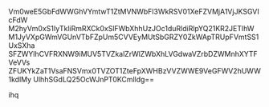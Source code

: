 Vm0weE5GbFdWWGhVYmtwT1ZtMVNWbFl3WkRSV01XeFZVMjA1VjJKSGVIcFdW
M2hyVm0xS1IyTkliRmRXCk0xSlFWbXhhUzJOc1duRldiRlpYQ21KR2JETlhW
M1JyVXpGWmVGUnVTbFZpUm5CVVEyMUtSbGRZY0ZkWApTRUpFVmtSS1UxSXha
SFZWYlhCVFRXNW9iMUV5TVZkalZrWlZWbXhLVGdwaVZrbDZWMnhXYTFVeVVs
ZFUKYkZaT1VsaFNSVmx0TVZOT1ZteFpXWHBzVVZWWE9VeGFWV2hUWW1kdlMy
UlhhSGdLQ25OcWJnPT0KCmlldg==

ihq